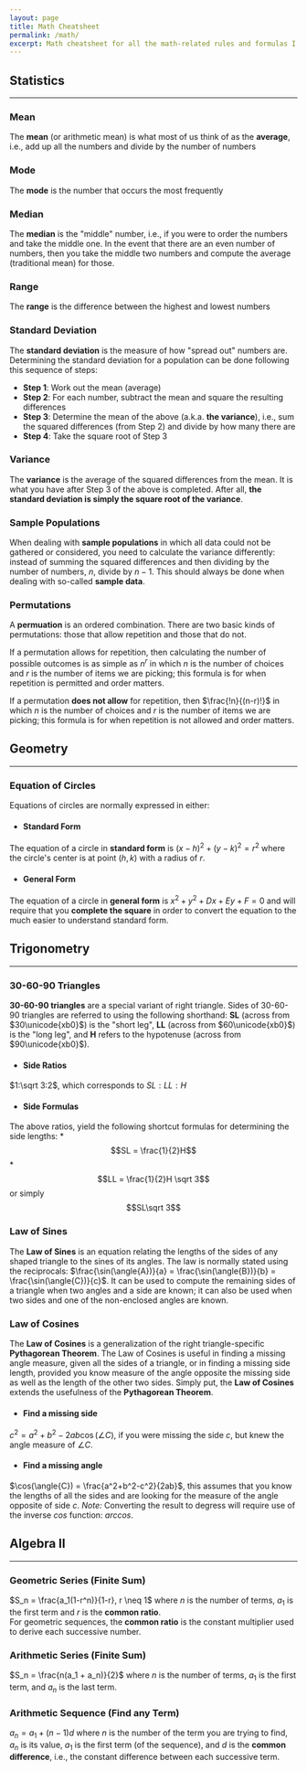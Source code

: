 ```yaml
---
layout: page
title: Math Cheatsheet
permalink: /math/
excerpt: Math cheatsheet for all the math-related rules and formulas I can't seem to remember off the top of my head
---
```

<script type="text/x-mathjax-config">
  MathJax.Hub.Config({
    tex2jax: {
      inlineMath: [ ['$','$'], ["\\(","\\)"] ],
      processEscapes: true
    },
    displayAlign: "left"
  });
</script>
<script type="text/javascript" async
  src="//cdn.mathjax.org/mathjax/latest/MathJax.js?config=TeX-MML-AM_CHTML&displayAlign=left">
</script>
## Statistics

* * *

### Mean
The **mean** (or arithmetic mean) is what most of us think of as the **average**, i.e., add up all the numbers and divide by the number of numbers
  
### Mode
The **mode** is the number that occurs the most frequently
   
### Median
The **median** is the "middle" number, i.e., if you were to order the numbers and take the middle one.  In the event that there are an even number of numbers, then you take the middle two numbers and compute the average (traditional mean) for those.

### Range
The **range** is the difference between the highest and lowest numbers

### Standard Deviation
The **standard deviation** is the measure of how "spread out" numbers are.
Determining the standard deviation for a population can be done following this sequence of steps:
    
  * **Step 1**: Work out the mean (average)
  * **Step 2**: For each number, subtract the mean and square the resulting differences
  * **Step 3**: Determine the mean of the above (a.k.a. **the variance**), i.e., sum the squared differences (from Step 2) and divide by how many there are
  * **Step 4**: Take the square root of Step 3
 
### Variance
The **variance** is the average of the squared differences from the mean.  It is what you have after Step 3 of the above is completed.  After all, **the standard deviation is simply the square root of the variance**.

### Sample Populations
When dealing with **sample populations** in which all data could not be gathered or considered, you need to calculate the variance differently: instead of summing the squared differences and then dividing by the number of numbers, $n$, divide by $n-1$.  This should always be done when dealing with so-called **sample data**.
    
### Permutations
A **permuation** is an ordered combination.  There are two basic kinds of permutations: those that allow repetition and those that do not.  

If a permutation allows for repetition, then calculating the number of possible outcomes is as simple as $n^r$ in which $n$ is the number of choices and $r$ is the number of items we are picking; this formula is for when repetition is permitted and order matters.

If a permutation **does not allow** for repetition, then $\frac{!n}{(n-r)!}$ in which $n$ is the number of choices and $r$ is the number of items we are picking; this formula is for when repetition is not allowed and order matters.

## Geometry

* * *

### Equation of Circles
Equations of circles are normally expressed in either:

  * #### Standard Form 
  The equation of a circle in **standard form** is $(x-h)^2+(y-k)^2 = r^2$ where the circle's center is at point $(h,k)$ with a radius of $r$.
  
  * #### General Form
  The equation of a circle in **general form** is $x^2+y^2+Dx+Ey+F=0$ and will require that you **complete the square** in order to convert the equation to the much easier to understand standard form.

## Trigonometry

* * *

### 30-60-90 Triangles
**30-60-90 triangles** are a special variant of right triangle.  Sides of 30-60-90 triangles are referred to using the following shorthand: **SL** (across from $30\unicode{xb0}$) is the "short leg", **LL** (across from $60\unicode{xb0}$) is the "long leg", and **H** refers to the hypotenuse (across from $90\unicode{xb0}$).

  * #### Side Ratios
  $1:\sqrt 3:2$, which corresponds to $SL:LL:H$
  
  * #### Side Formulas
  The above ratios, yield the following shortcut formulas for determining the side lengths:
    * $$SL = \frac{1}{2}H$$
    * $$LL = \frac{1}{2}H \sqrt 3$$ or simply $$SL\sqrt 3$$

### Law of Sines
The **Law of Sines** is an equation relating the lengths of the sides of any shaped triangle to the sines of its angles.  The law is normally stated using the reciprocals: $\frac{\sin(\angle{A})}{a} = \frac{\sin(\angle{B})}{b} = \frac{\sin(\angle{C})}{c}$. It can be used to compute the remaining sides of a triangle when two angles and a side are known; it can also be used when two sides and one of the non-enclosed angles are known.

### Law of Cosines
The **Law of Cosines** is a generalization of the right triangle-specific **Pythagorean Theorem**.  The Law of Cosines is useful in finding a missing angle measure, given all the sides of a triangle, or in finding a missing side length, provided you know measure of the angle opposite the missing side as well as the length of the other two sides.  Simply put, the **Law of Cosines** extends the usefulness of the **Pythagorean Theorem**.

  * #### Find a missing side
  $c^2= a^2+b^2-2ab\cos(\angle{C})$, if you were missing the side $c$, but knew the angle measure of $\angle{C}$.

  * #### Find a missing angle
  $\cos(\angle{C}) = \frac{a^2+b^2-c^2}{2ab}$, this assumes that you know the lengths of all the sides and are looking for the measure of the angle opposite of side $c$.  *Note:* Converting the result to degress will require use of the inverse $cos$ function: $arccos$.

## Algebra II

* * *

### Geometric Series (Finite Sum)
$S_n = \frac{a_1(1-r^n)}{1-r}, r \neq 1$  where $n$ is the number of terms, $a_1$ is the first term and $r$ is the **common ratio**.  
For geometric sequences, the **common ratio** is the constant multiplier used to derive each successive number.

### Arithmetic Series (Finite Sum)
$S_n = \frac{n(a_1 + a_n)}{2}$  where $n$ is the number of terms, $a_1$ is the first term, and $a_n$ is the last term.

### Arithmetic Sequence (Find any Term)
$a_n = a_1 + (n-1)d$  where $n$ is the number of the term you are trying to find, $a_n$ is its value, $a_1$ is the first term (of the sequence), and $d$ is the **common difference**, i.e., the constant difference between each successive term.